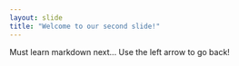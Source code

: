 ```yaml
---
layout: slide
title: "Welcome to our second slide!"
---
```

Must learn markdown next...
Use the left arrow to go back!
